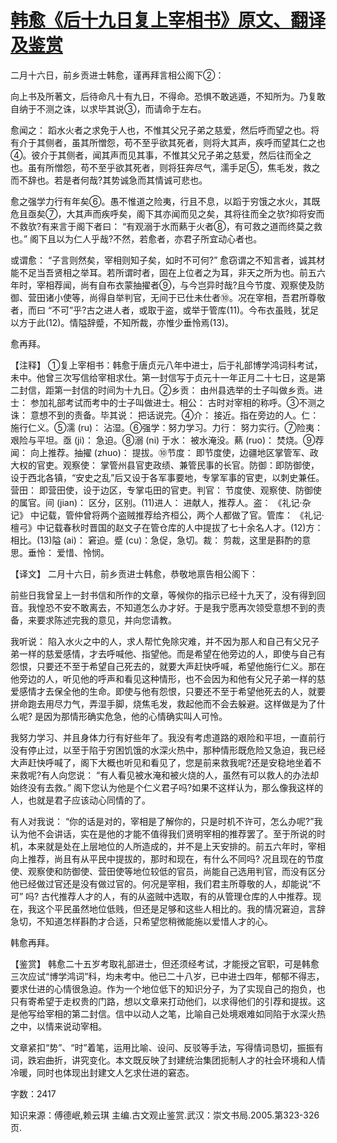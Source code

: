 # [韩愈《后十九日复上宰相书》原文、翻译及鉴赏](https://www.vrrw.net/wx/14104.html)

二月十六日，前乡贡进士韩愈，谨再拜言相公阁下②：

向上书及所著文，后待命凡十有九日，不得命。恐惧不敢逃遁，不知所为。乃复敢自纳于不测之诛，以求毕其说③，而请命于左右。

愈闻之： 蹈水火者之求免于人也，不惟其父兄子弟之慈爱，然后呼而望之也。将有介于其侧者，虽其所憎怨，苟不至乎欲其死者，则将大其声，疾呼而望其仁之也④。彼介于其侧者，闻其声而见其事，不惟其父兄子弟之慈爱，然后往而全之也。虽有所憎怨，苟不至乎欲其死者，则将狂奔尽气，濡手足⑤，焦毛发，救之而不辞也。若是者何哉?其势诚急而其情诚可悲也。

愈之强学力行有年矣⑥。愚不惟道之险夷，行且不息，以蹈于穷饿之水火，其既危且亟矣⑦，大其声而疾呼矣，阁下其亦闻而见之矣，其将往而全之欤?抑将安而不救欤?有来言于阁下者曰： “有观溺于水而爇于火者⑧，有可救之道而终莫之救也。” 阁下且以为仁人乎哉?不然，若愈者，亦君子所宜动心者也。

或谓愈： “子言则然矣，宰相则知子矣，如时不可何?” 愈窃谓之不知言者，诚其材能不足当吾贤相之举耳。若所谓时者，固在上位者之为耳，非天之所为也。前五六年时，宰相荐闻，尚有自布衣蒙抽擢者⑨，与今岂异时哉?且今节度、观察使及防御、营田诸小使等，尚得自举判官，无间于已仕未仕者⑩。况在宰相，吾君所尊敬者，而曰 “不可”乎?古之进人者，或取于盗，或举于管库(11)。今布衣虽贱，犹足以方于此(12)。情隘辞蹙，不知所裁，亦惟少垂怜焉(13)。

愈再拜。



【注释】 ①复上宰相书：韩愈于唐贞元八年中进士，后于礼部博学鸿词科考试，未中。他曾三次写信给宰相求仕。第一封信写于贞元十一年正月二十七日，这是第二封信，距第一封信的时间为十九日。②乡贡： 由州县选举的士子叫做乡贡。进士： 参加礼部考试而考中的士子叫做进士。相公： 古时对宰相的称呼。③不测之诛： 意想不到的责备。毕其说： 把话说完。④介： 接近。指在旁边的人。仁： 施行仁义。⑤濡 (ru)： 沾湿。⑥强学：努力学习。力行： 努力实行。⑦险夷： 艰险与平坦。亟 (ji)： 急迫。⑧溺 (ni) 于水： 被水淹没。爇 (ruo)： 焚烧。⑨荐闻： 向上推荐。抽擢 (zhuo)： 提拔。⑩节度： 即节度使，边疆地区掌管军、政大权的官吏。观察使： 掌管州县官吏政绩、兼管民事的长官。防御：即防御使，设于西北各镇，“安史之乱”后又设于各军事要地，专掌军事的官吏，以刺史兼任。营田： 即营田使，设于边区，专掌屯田的官吏。判官： 节度使、观察使、防御使的属官。间 (jian)： 区分，区别。(11)进人： 进献人，推荐人。盗： 《礼记·杂记》 中记载，管仲曾将两个盗贼推荐给齐桓公，两个人都做了官。管库： 《礼记·檀弓》中记载春秋时晋国的赵文子在管仓库的人中提拔了七十余名人才。(12)方： 相比。(13)隘 (ai)： 窘迫。蹙 (cu)：急促，急切。裁： 剪裁，这里是斟酌的意思。垂怜： 爱惜、怜悯。

【译文】 二月十六日，前乡贡进士韩愈，恭敬地禀告相公阁下：

前些日我曾呈上一封书信和所作的文章，等候你的指示已经十九天了，没有得到回音。我惶恐不安不敢离去，不知道怎么办才好。于是我宁愿再次领受意想不到的责备，来要求陈述完我的意见，并向您请教。

我听说： 陷入水火之中的人，求人帮忙免除灾难，并不因为那人和自己有父兄子弟一样的慈爱感情，才去呼喊他、指望他。而是希望在他旁边的人，即使与自己有怨恨，只要还不至于希望自己死去的，就要大声赶快呼喊，希望他施行仁义。那在他旁边的人，听见他的呼声和看见这种情形，也不会因为和他有父兄子弟一样的慈爱感情才去保全他的生命。即使与他有怨恨，只要还不至于希望他死去的人，就要拼命跑去用尽力气，弄湿手脚，烧焦毛发，救起他而不会去躲避。这样做是为了什么呢? 是因为那情形确实危急，他的心情确实叫人可怜。

我努力学习、并且身体力行有好些年了。我没有考虑道路的艰险和平坦，一直前行没有停止过，以至于陷于穷困饥饿的水深火热中，那种情形既危险又急迫，我已经大声赶快呼喊了，阁下大概也听见和看见了，您是前来救我呢?还是安稳地坐着不来救呢?有人向您说： “有人看见被水淹和被火烧的人，虽然有可以救人的办法却始终没有去救。” 阁下您认为他是个仁义君子吗?如果不这样认为，那么像我这样的人，也就是君子应该动心同情的了。

有人对我说： “你的话是对的，宰相是了解你的，只是时机不许可，怎么办呢?”我认为他不会讲话，实在是他的才能不值得我们贤明宰相的推荐罢了。至于所说的时机，本来就是处在上层地位的人所造成的，并不是上天安排的。前五六年时，宰相向上推荐，尚且有从平民中提拔的，那时和现在，有什么不同吗? 况且现在的节度使、观察使和防御使、营田使等地位较低的官员，尚能自己选用判官，而没有区分他已经做过官还是没有做过官的。何况是宰相，我们君主所尊敬的人，却能说“不可” 吗? 古代推荐人才的人，有的从盗贼中选取，有的从管理仓库的人中推荐。现在，我这个平民虽然地位低贱，但还是足够和这些人相比的。我的情况窘迫，言辞急切，不知道怎样斟酌才合适，只希望您稍微能施以爱惜人才的心。

韩愈再拜。

【鉴赏】 韩愈二十五岁考取礼部进士，但还须经考试，才能授之官职，可是韩愈三次应试“博学鸿词”科，均未考中。他已二十八岁，已中进士四年，郁郁不得志，要求仕进的心情很急迫。作为一个地位低下的知识分子，为了实现自己的抱负，也只有寄希望于走权贵的门路，想以文章来打动他们，以求得他们的引荐和提拔。这是他写给宰相的第二封信。信中以动人之笔，比喻自己处境艰难如同陷于水深火热之中，以情来说动宰相。

文章紧扣“势”、“时”着笔，运用比喻、设问、反驳等手法，写得情词恳切，振振有词，跌宕曲折，讲究变化。本文既反映了封建统治集团扼制人才的社会环境和人情冷暖，同时也体现出封建文人乞求仕进的窘态。

字数：2417

知识来源：傅德岷,赖云琪 主编.古文观止鉴赏.武汉：崇文书局.2005.第323-326页.

